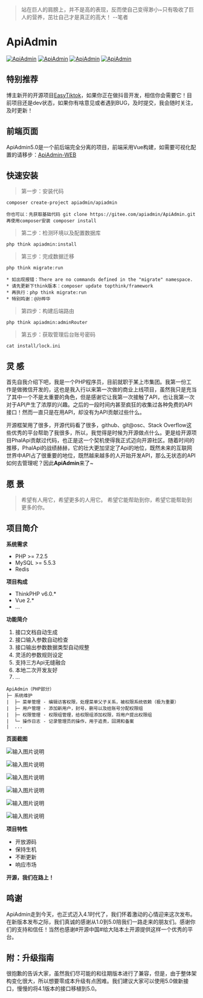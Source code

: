 > 站在巨人的肩膀上，并不是高的表现，反而使自己变得渺小~只有吸收了巨人的营养，茁壮自己才是真正的高大！ --笔者


# ApiAdmin
[![ApiAdmin](https://img.shields.io/hexpm/l/plug.svg)](http://www.apiadmin.org/)
[![ApiAdmin](https://img.shields.io/badge/release-5.0.0-blue.svg)](http://www.apiadmin.org/)
[![ApiAdmin](https://img.shields.io/badge/build-passing-brightgreen.svg)](http://www.apiadmin.org/)
[![ApiAdmin](https://img.shields.io/badge/ApiAdmin-5.0.0-brightgreen.svg)](http://www.apiadmin.org/)


## 特别推荐
博主新开的开源项目[EasyTiktok](https://gitee.com/apiadmin/tiktok)，如果你正在做抖音开发，相信你会需要它！目前项目还是dev状态，如果你有啥意见或者遇到BUG，及时提交，我会随时关注，及时更新！


## 前端页面
ApiAdmin5.0是一个前后端完全分离的项目，前端采用Vue构建，如需要可视化配置的请移步：[ApiAdmin-WEB](https://gitee.com/apiadmin/ApiAdmin-WEB)

## 快速安装

> 第一步：安装代码

```
composer create-project apiadmin/apiadmin
```
```
你也可以：先获取基础代码 git clone https://gitee.com/apiadmin/ApiAdmin.git   再使用composer安装 composer install
```

> 第二步：检测环境以及配置数据库

```
php think apiadmin:install
```

> 第三步：完成数据迁移

```
php think migrate:run

* 如出现报错：There are no commands defined in the "migrate" namespace.
* 请先更新下think版本：composer update topthink/framework
* 再执行：php think migrate:run
* 特别鸣谢：@孙晔华
```

> 第四步：构建后端路由

```
php think apiadmin:adminRouter
```

> 第五步：获取管理后台账号密码

```
cat install/lock.ini
```

## 灵 感

首先自我介绍下吧，我是一个PHP程序员，目前就职于某上市集团。我第一份工作是做微信开发的，这也是我入行以来第一次做的商业上线项目，虽然我只是充当了其中一个不是太重要的角色，但是感谢它让我第一次接触了API，也让我第一次对于API产生了浓厚的兴趣。之后的一段时间内甚至疯狂的收集过各种免费的API接口！然而一直只是在用API，却没有为API贡献过些什么。

开源框架用了很多，开源代码看了很多，github、git@osc、Stack Overflow这些优秀的平台帮助了我很多，所以，我觉得是时候为开源做点什么。更是给开源项目PhalApi贡献过代码，也正是这一个契机使得我正式迈向开源社区。随着时间的推移，PhalApi的战绩赫赫，它的壮大更加坚定了Api的地位，既然未来的互联网世界中API占了很重要的地位，既然越来越多的人开始开发API，那么无状态的API如何去管理呢？因此**ApiAdmin**来了~

## 愿 景

> 希望有人用它，希望更多的人用它。
> 希望它能帮助到你，希望它能帮助到更多的你。

## 项目简介

**系统需求**

- PHP >= 7.2.5
- MySQL >= 5.5.3
- Redis

**项目构成**

- ThinkPHP v6.0.*
- Vue 2.*
- ...

**功能简介**

 1. 接口文档自动生成
 2. 接口输入参数自动检查
 3. 接口输出参数数据类型自动规整
 4. 灵活的参数规则设定
 5. 支持三方Api无缝融合
 6. 本地二次开发友好
 7. ...
 
 ```
 ApiAdmin（PHP部分）
 ├─ 系统维护
 |  ├─ 菜单管理 - 编辑访客权限，处理菜单父子关系，被权限系统依赖（极为重要）
 |  ├─ 用户管理 - 添加新用户，封号，删号以及给账号分配权限组
 |  ├─ 权限管理 - 权限组管理，给权限组添加权限，将用户提出权限组
 |  └─ 操作日志 - 记录管理员的操作，用于追责，回溯和备案
 |  ...
 ```

**页面截图**

![输入图片说明](https://gitee.com/uploads/images/2018/0224/095358_19cb42d0_110856.png "api.png")

![输入图片说明](https://gitee.com/uploads/images/2018/0224/095410_55dc23e1_110856.png "app.png")

![输入图片说明](https://gitee.com/uploads/images/2018/0224/095420_bddff990_110856.png "auth1.png")

![输入图片说明](https://gitee.com/uploads/images/2018/0224/095427_fa86e42d_110856.png "auth2.png")

![输入图片说明](https://gitee.com/uploads/images/2018/0224/095436_3600de17_110856.png "lock.png")

![输入图片说明](https://gitee.com/uploads/images/2018/0224/095444_d2a88da0_110856.png "user.png")

**项目特性**

- 开放源码
- 保持生机
- 不断更新
- 响应市场

**开源，我们在路上！**

## 鸣谢

ApiAdmin走到今天，也正式迈入4.1时代了，我们怀着激动的心情迎来这次发布。在新版本发布之际，我们真诚的感谢从1.0到5.0陪我们一路走来的朋友们。感谢你们的支持和信任！当然也感谢#开源中国#给大陆本土开源提供这样一个优秀的平台。

## 附：升级指南

很抱歉的告诉大家，虽然我们尽可能的和往期版本进行了兼容，但是，由于整体架构变化很大，所以想要零成本升级有点困难。我们建议大家可以使用5.0做新接口，慢慢的将4.1版本的接口移植到5.0。
